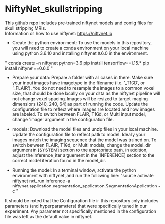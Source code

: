 # NiftyNet_skullstripping

This github repo includes pre-trained niftynet models and config files for skull stripping MRIs.  
Information on how to use niftynet: https://niftynet.io

- Create the python environment: To use the models in this repository, you will need to create a conda environment on your local machine using python 3.6.10 and installing niftynet 0.6.0 in the environment.

"
conda create –n niftynet python=3.6
pip install tensorflow==1.15.*
pip install niftynet==0.6.0 
"

- Prepare your data: Prepare a folder with all cases in there. Make sure your input images have imagetype in the filename (i.e. ‘_T1GD’, or ‘_FLAIR’). You do not need to resample the images to a common voxel size, that should be done locally on your data as the niftynet pipeline will not change voxel spacing. Images will be resized to target imaging dimensions (240, 240, 64) as part of running the code. Update the configuration file to reflect where images are located and how images are labeled. To switch between FLAIR, T1Gd, or Multi input model, change 'image' argument in the configuration file.

- models: Download the model files and unzip files in your local machine. Update the configuration file to reflect path to model. Ideally your images match the imaging sequence that the model was trained on. To switch between FLAIR, T1Gd, or Multi models, change the model_dir argument in [SYSTEM] section to the appropriate path. In addition, adjust the inference_iter arguement in the [INFERENCE] section to the correct model iteration found in the model_dir.

- Running the model: In a terminal window, activate the python environment with niftynet, and run the following line:
 "source activate niftynet
 net_run inference -a niftynet.application.segmentation_application.SegmentationApplication -c <configfilepath>"

 
It should be noted that the Configuration file in this repository only includes parameters (and hyperparameters) that were specifically tuned in our experiment. Any parameter not specifically mentioned in the configuration file was left as the default value in niftynet. 


